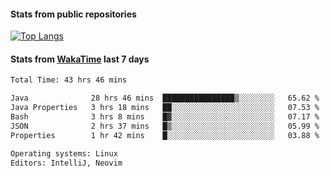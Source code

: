 #### Stats from public repositories

[![Top Langs](https://github-readme-stats.vercel.app/api/top-langs/?username=hyoghurt&layout=compact&exclude_repo=multiserver,docker_compose&langs_count=6)](https://github.com/anuraghazra/github-readme-stats)

#### Stats from [WakaTime](https://wakatime.com/@hyoghurt) last 7 days
<!--START_SECTION:waka-->

```txt
Total Time: 43 hrs 46 mins

Java              28 hrs 46 mins  ████████████████▒░░░░░░░░   65.62 %
Java Properties   3 hrs 18 mins   ██░░░░░░░░░░░░░░░░░░░░░░░   07.53 %
Bash              3 hrs 8 mins    █▓░░░░░░░░░░░░░░░░░░░░░░░   07.17 %
JSON              2 hrs 37 mins   █▒░░░░░░░░░░░░░░░░░░░░░░░   05.99 %
Properties        1 hr 42 mins    █░░░░░░░░░░░░░░░░░░░░░░░░   03.88 %

Operating systems: Linux
Editors: IntelliJ, Neovim
```

<!--END_SECTION:waka-->
